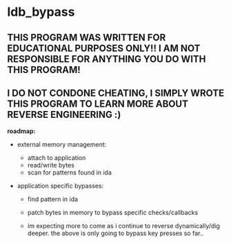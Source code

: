 # ldb_bypass

## THIS PROGRAM WAS WRITTEN FOR EDUCATIONAL PURPOSES ONLY!! I AM NOT RESPONSIBLE FOR ANYTHING YOU DO WITH THIS PROGRAM!
## I DO NOT CONDONE CHEATING, I SIMPLY WROTE THIS PROGRAM TO LEARN MORE ABOUT REVERSE ENGINEERING :)

**roadmap:**
- external memory management:
	- attach to application
	- read/write bytes
	- scan for patterns found in ida

- application specific bypasses:
	- find pattern in ida
	- patch bytes in memory to bypass specific checks/callbacks
	
	- im expecting more to come as i continue to reverse dynamically/dig deeper. the above is only going to bypass key presses so far..